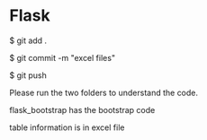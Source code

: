# Flask

$ git add .

$ git commit -m "excel files"

$ git push


Please run the two folders to understand the code.

flask_bootstrap has the bootstrap code

table information is in excel file

